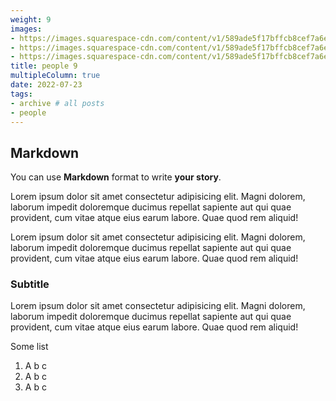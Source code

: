 ```yaml
---
weight: 9
images:
- https://images.squarespace-cdn.com/content/v1/589ade5f17bffcb8cef7a6e6/1495709144430-IE580OEGD8H14377ABCX/ENCHANTED+FOREST.jpg?format=1000w
- https://images.squarespace-cdn.com/content/v1/589ade5f17bffcb8cef7a6e6/1495709198673-EABNFXU3A8HT5DLM2GL2/SHY+FfRIEND.jpg?format=1000w
- https://images.squarespace-cdn.com/content/v1/589ade5f17bffcb8cef7a6e6/1495709237958-E66H93HZD5R9JHENKQPI/SUNSET+IN+THE+FOREST.jpg?format=1000w
title: people 9
multipleColumn: true
date: 2022-07-23
tags:
- archive # all posts
- people
---
```


## Markdown

You can use **Markdown** format to write **your story**.

Lorem ipsum dolor sit amet consectetur adipisicing elit. Magni dolorem, laborum impedit doloremque ducimus repellat sapiente aut qui quae provident, cum vitae atque eius earum labore. Quae quod rem aliquid! 

Lorem ipsum dolor sit amet consectetur adipisicing elit. Magni dolorem, laborum impedit doloremque ducimus repellat sapiente aut qui quae provident, cum vitae atque eius earum labore. Quae quod rem aliquid!

### Subtitle

Lorem ipsum dolor sit amet consectetur adipisicing elit. Magni dolorem, laborum impedit doloremque ducimus repellat sapiente aut qui quae provident, cum vitae atque eius earum labore. Quae quod rem aliquid!

Some list

1. A b c
2. A b c
3. A b c 
